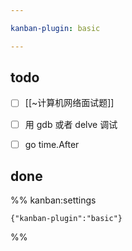 ```yaml
---

kanban-plugin: basic

---
```


## todo

- [ ] [[~计算机网络面试题]]
- [ ] 用 gdb 或者 delve 调试
- [ ] go time.After


## done





%% kanban:settings
```
{"kanban-plugin":"basic"}
```
%%